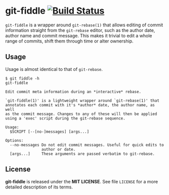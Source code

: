 # git-fiddle [![Build Status](https://travis-ci.com/felixSchl/git-fiddle.svg&branch=master)](https://travis-ci.com/felixSchl/git-fiddle)

`git-fiddle` is a wrapper around `git-rebase(1)` that allows editing of commit
information straight from the `git-rebase` editor, such as the author date,
author name and commit message. This makes it trivial to edit a whole range
of commits, shift them through time or alter ownership.

## Usage

Usage is almost identical to that of `git-rebase`.

```
$ git fiddle -h
git-fiddle

Edit commit meta information during an *interactive* rebase.

`git-fiddle(1)' is a lightweight wrapper around `git-rebase(1)' that
annotates each commit with it's *author* date, the author name, as well
as the commit message. Changes to any of these will then be applied
using a 'exec' script during the git-rebase sequence.

Usage:
  $SCRIPT [--[no-]messages] [args...]

Options:
  --no-messages Do not edit commit messages. Useful for quick edits to
                author or date.
  [args...]     These arguments are passed verbatim to git-rebase.
```

## License

<strong>git-fiddle</strong> is released under the **MIT LICENSE**.
See file `LICENSE` for a more detailed description of its terms.
